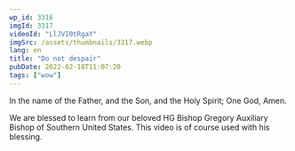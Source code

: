 ```yaml
---
wp_id: 3316
imgId: 3317
videoId: "LlJVI0tRgaY"
imgSrc: /assets/thumbnails/3317.webp
lang: en
title: "Do not despair"
pubDate: 2022-02-18T11:07:20
tags: ["wow"]
---
```


<p>In the name of the Father, and the Son, and the Holy Spirit; One God, Amen.</p>
<p>We are blessed to learn from our beloved HG Bishop Gregory Auxiliary Bishop of Southern United States. This video is of course used with his blessing.</p>
